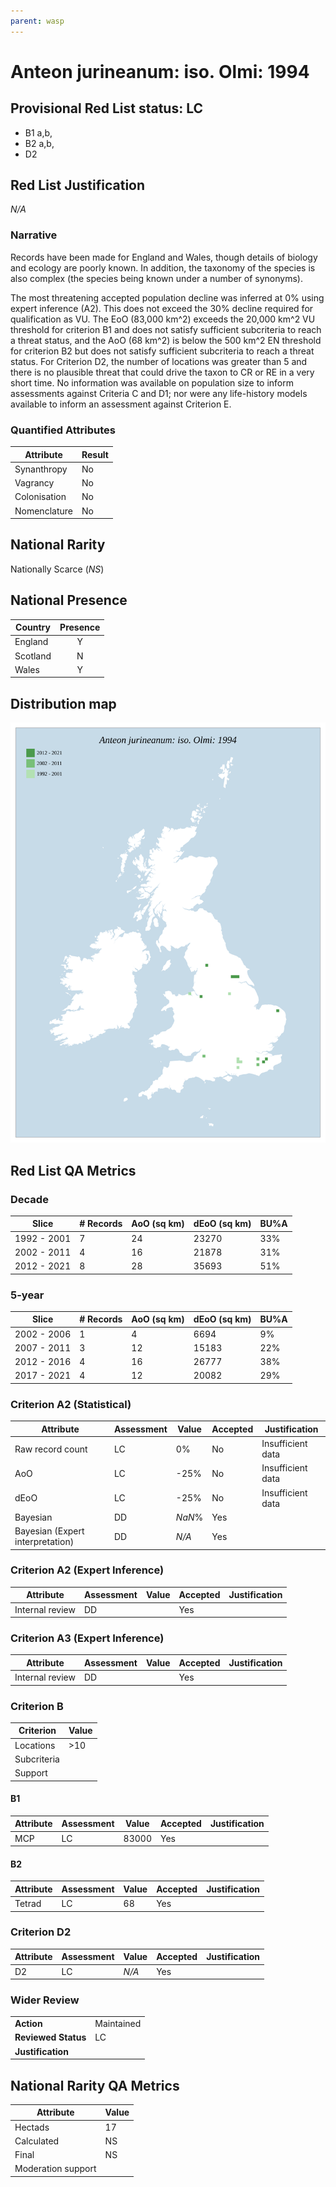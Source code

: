 ```yaml
---
parent: wasp
---
```


# Anteon jurineanum: iso. Olmi: 1994

## Provisional Red List status: LC
- B1 a,b, 
- B2 a,b, 
- D2

## Red List Justification
*N/A*
### Narrative
Records have been made for England and Wales, though details of biology and ecology are poorly known. In addition, the taxonomy of the species is also complex (the species being known under a number of synonyms).

The most threatening accepted population decline was inferred at 0% using expert inference (A2). This does not exceed the 30% decline required for qualification as VU. The EoO (83,000 km^2) exceeds the 20,000 km^2 VU threshold for criterion B1 and does not satisfy sufficient subcriteria to reach a threat status, and the AoO (68 km^2) is below the 500 km^2 EN threshold for criterion B2 but does not satisfy sufficient subcriteria to reach a threat status. For Criterion D2, the number of locations was greater than 5 and there is no plausible threat that could drive the taxon to CR or RE in a very short time. No information was available on population size to inform assessments against Criteria C and D1; nor were any life-history models available to inform an assessment against Criterion E.
### Quantified Attributes
|Attribute|Result|
|---|---|
|Synanthropy|No|
|Vagrancy|No|
|Colonisation|No|
|Nomenclature|No|


## National Rarity
Nationally Scarce (*NS*)

## National Presence
|Country|Presence
|---|:-:|
|England|Y|
|Scotland|N|
|Wales|Y|


## Distribution map
![](../map/291.svg)

## Red List QA Metrics
### Decade
| Slice | # Records | AoO (sq km) | dEoO (sq km) |BU%A |
|---|---|---|---|---|
|1992 - 2001|7|24|23270|33%|
|2002 - 2011|4|16|21878|31%|
|2012 - 2021|8|28|35693|51%|
### 5-year
| Slice | # Records | AoO (sq km) | dEoO (sq km) |BU%A |
|---|---|---|---|---|
|2002 - 2006|1|4|6694|9%|
|2007 - 2011|3|12|15183|22%|
|2012 - 2016|4|16|26777|38%|
|2017 - 2021|4|12|20082|29%|
### Criterion A2 (Statistical)
|Attribute|Assessment|Value|Accepted|Justification
|---|---|---|---|---|
|Raw record count|LC|0%|No|Insufficient data|
|AoO|LC|-25%|No|Insufficient data|
|dEoO|LC|-25%|No|Insufficient data|
|Bayesian|DD|*NaN*%|Yes||
|Bayesian (Expert interpretation)|DD|*N/A*|Yes||
### Criterion A2 (Expert Inference)
|Attribute|Assessment|Value|Accepted|Justification
|---|---|---|---|---|
|Internal review|DD||Yes||
### Criterion A3 (Expert Inference)
|Attribute|Assessment|Value|Accepted|Justification
|---|---|---|---|---|
|Internal review|DD||Yes||
### Criterion B
|Criterion| Value|
|---|---|
|Locations|>10|
|Subcriteria||
|Support||
#### B1
|Attribute|Assessment|Value|Accepted|Justification
|---|---|---|---|---|
|MCP|LC|83000|Yes||
#### B2
|Attribute|Assessment|Value|Accepted|Justification
|---|---|---|---|---|
|Tetrad|LC|68|Yes||
### Criterion D2
|Attribute|Assessment|Value|Accepted|Justification
|---|---|---|---|---|
|D2|LC|*N/A*|Yes||
### Wider Review
|  |  |
|---|---|
|**Action**|Maintained|
|**Reviewed Status**|LC|
|**Justification**||


## National Rarity QA Metrics
|Attribute|Value|
|---|---|
|Hectads|17|
|Calculated|NS|
|Final|NS|
|Moderation support||


